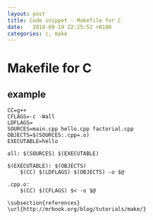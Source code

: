 ```yaml
---
layout: post
title: Code snippet - Makefile for C
date:   2018-09-19 22:25:52 +0100
categories: c, make
---
```

Makefile for C
===============

example
-------

    CC=g++
    CFLAGS=-c -Wall
    LDFLAGS=
    SOURCES=main.cpp hello.cpp factorial.cpp
    OBJECTS=$(SOURCES:.cpp=.o)
    EXECUTABLE=hello

    all: $(SOURCES) $(EXECUTABLE)
        
    $(EXECUTABLE): $(OBJECTS) 
        $(CC) $(LDFLAGS) $(OBJECTS) -o $@

    .cpp.o:
        $(CC) $(CFLAGS) $< -o $@

    \subsection{references}
    \url{http://mrbook.org/blog/tutorials/make/}
